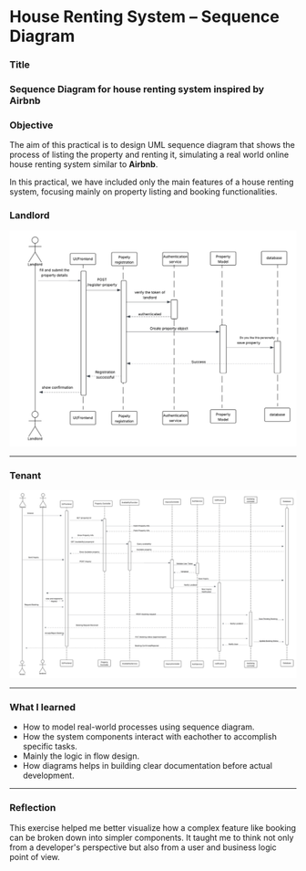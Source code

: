# House Renting System – Sequence Diagram

### Title 

### Sequence Diagram for house renting system inspired by Airbnb 

### Objective

The aim of this practical is to design UML sequence diagram that shows the process of listing the property and renting it, simulating a real world online house renting system similar to **Airbnb**.

In this practical, we have included only the main features of a house renting system, focusing mainly on property listing and booking functionalities.

### Landlord
![landlord](assests/image1.jpg)

---

### Tenant
![Tenant](assests/image2.jpg)

--- 

### What I learned

- How to model real-world processes using sequence diagram.
- How the system components interact with eachother to accomplish specific tasks. 
- Mainly the logic in flow design.
- How diagrams helps in building clear documentation before actual development. 

--- 

### Reflection 
This exercise helped me better visualize how a complex feature like booking can be broken down into simpler components. It taught me to think not only from a developer's perspective but also from a user and business logic point of view.